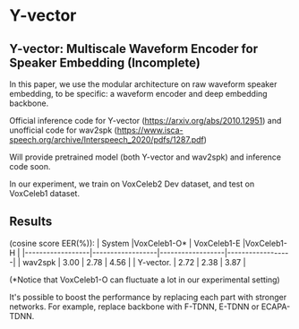 # Y-vector

## Y-vector: Multiscale Waveform Encoder for Speaker Embedding (Incomplete)

In this paper, we use the modular architecture on raw waveform speaker embedding, to be specific: a waveform encoder and deep embedding backbone. 

Official inference code for Y-vector (https://arxiv.org/abs/2010.12951) and unofficial code for wav2spk (https://www.isca-speech.org/archive/Interspeech_2020/pdfs/1287.pdf)

Will provide pretrained model (both Y-vector and wav2spk) and inference code soon.

In our experiment, we train on VoxCeleb2 Dev dataset, and test on VoxCeleb1 dataset.

## Results 

(cosine score EER(%)):
| System         |VoxCeleb1-O*  | VoxCeleb1-E  |VoxCeleb1-H | 
|------------------|------------------|------------------|------------------|
| wav2spk       | 3.00             | 2.78              | 4.56             |
| Y-vector.       | 2.72              |   2.38            | 3.87             |

(*Notice that VoxCeleb1-O can fluctuate a lot in our experimental setting)

It's possible to boost the performance by replacing each part with stronger networks. For example, replace backbone with F-TDNN, E-TDNN or ECAPA-TDNN.
